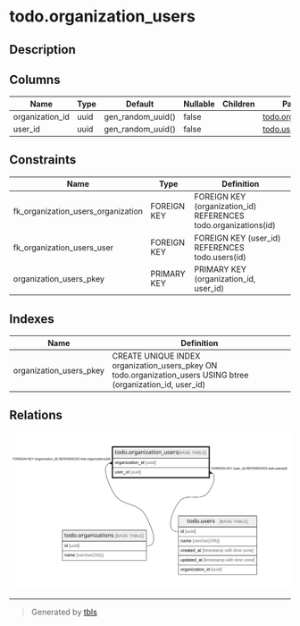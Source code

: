 # todo.organization_users

## Description

## Columns

| Name | Type | Default | Nullable | Children | Parents | Comment |
| ---- | ---- | ------- | -------- | -------- | ------- | ------- |
| organization_id | uuid | gen_random_uuid() | false |  | [todo.organizations](todo.organizations.md) |  |
| user_id | uuid | gen_random_uuid() | false |  | [todo.users](todo.users.md) |  |

## Constraints

| Name | Type | Definition |
| ---- | ---- | ---------- |
| fk_organization_users_organization | FOREIGN KEY | FOREIGN KEY (organization_id) REFERENCES todo.organizations(id) |
| fk_organization_users_user | FOREIGN KEY | FOREIGN KEY (user_id) REFERENCES todo.users(id) |
| organization_users_pkey | PRIMARY KEY | PRIMARY KEY (organization_id, user_id) |

## Indexes

| Name | Definition |
| ---- | ---------- |
| organization_users_pkey | CREATE UNIQUE INDEX organization_users_pkey ON todo.organization_users USING btree (organization_id, user_id) |

## Relations

![er](todo.organization_users.svg)

---

> Generated by [tbls](https://github.com/k1LoW/tbls)
